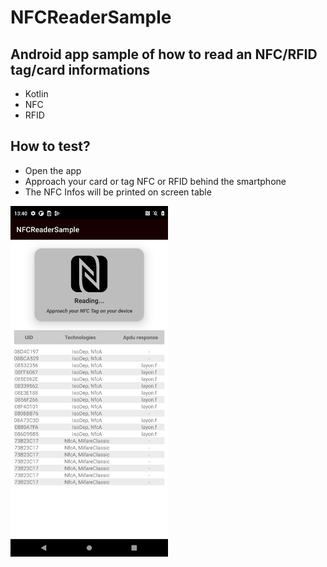 
# NFCReaderSample
## Android app sample of how to read an NFC/RFID tag/card informations

* Kotlin
* NFC
* RFID

## How to test?
* Open the app
* Approach your card or tag NFC or RFID behind the smartphone
* The NFC Infos will be printed on screen table

<img src="screenshot.png" width="50%">


